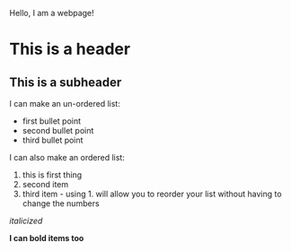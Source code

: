 Hello, I am a webpage!

# This is a header
## This is a subheader

I can make an un-ordered list:
* first bullet point
* second bullet point
* third bullet point

I can also make an ordered list:
1. this is first thing
1. second item
1. third item - using 1. will allow you to reorder your list without having to change the numbers

*italicized*

**I can bold items too**
